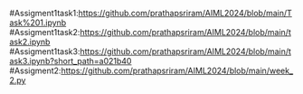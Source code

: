 #Assigment1task1:https://github.com/prathapsriram/AIML2024/blob/main/Task%201.ipynb
#Assigment1task2:https://github.com/prathapsriram/AIML2024/blob/main/task2.ipynb
#Assigment1task3:https://github.com/prathapsriram/AIML2024/blob/main/task3.ipynb?short_path=a021b40
#Assigment2:https://github.com/prathapsriram/AIML2024/blob/main/week_2.py
